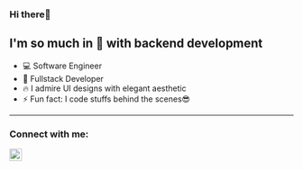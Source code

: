 ### Hi there👋


## I'm so much in 💙 with backend development


- 💻 Software Engineer
- 📱 Fullstack Developer
- 🔥 I admire UI designs with elegant aesthetic
- ⚡ Fun fact: I code stuffs behind the scenes😎

---
### Connect with me:

[<img align="left" alt="i-am-yusuf-ahmed | LinkedIn" width="22px" src="https://cdn.jsdelivr.net/npm/simple-icons@3.13.0/icons/linkedin.svg" />][linkedin]


<br />
<br />



[linkedin]: www.linkedin.com/in/i-am-yusuf-ahmed/
